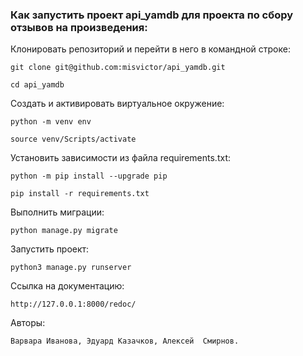 ### Как запустить проект api_yamdb для проекта по сбору отзывов на произведения:

Клонировать репозиторий и перейти в него в командной строке:

```
git clone git@github.com:misvictor/api_yamdb.git
```

```
cd api_yamdb
```

Cоздать и активировать виртуальное окружение:

```
python -m venv env
```

```
source venv/Scripts/activate
```

Установить зависимости из файла requirements.txt:

```
python -m pip install --upgrade pip
```

```
pip install -r requirements.txt
```

Выполнить миграции:

```
python manage.py migrate
```

Запустить проект:

```
python3 manage.py runserver
```

Ссылка на документацию:
```
http://127.0.0.1:8000/redoc/
```

Авторы:
```
Варвара Иванова, Эдуард Казачков, Алексей  Смирнов.
```